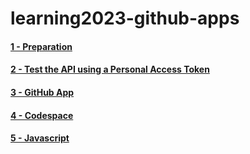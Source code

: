 # learning2023-github-apps

#### [1 - Preparation](training/1_PREPARATION.md)

#### [2 - Test the API using a Personal Access Token](training/2_PERSONAL_ACCESS_TOKEN.md)

#### [3 - GitHub App](training/3_GITHUB_APP.md)

#### [4 - Codespace](training/4_CODESPACE.md)

#### [5 - Javascript](training/5_JAVASCRIPT.md)